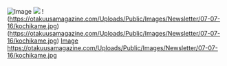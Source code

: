 ![Image](https://otakuusamagazine.com/Uploads/Public/Images/Newsletter/07-07-16/kochikame.jpg)
![](https://otakuusamagazine.com/Uploads/Public/Images/Newsletter/07-07-16/kochikame.jpg)
!(https://otakuusamagazine.com/Uploads/Public/Images/Newsletter/07-07-16/kochikame.jpg)
(https://otakuusamagazine.com/Uploads/Public/Images/Newsletter/07-07-16/kochikame.jpg)
[Image](https://otakuusamagazine.com/Uploads/Public/Images/Newsletter/07-07-16/kochikame.jpg)
<https://otakuusamagazine.com/Uploads/Public/Images/Newsletter/07-07-16/kochikame.jpg>
